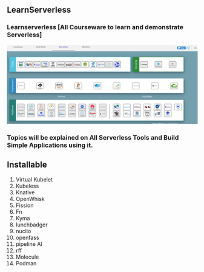 ## LearnServerless
### Learnserverless [All Courseware to learn and demonstrate Serverless]


![Learn Serverless](images/Snip20190901_7.png)


### Topics will be explained on All Serverless Tools and Build Simple Applications using it. 


## Installable

1. Virtual Kubelet
2. Kubeless
3. Knative
4. OpenWhisk
5. Fission
6. Fn
7. Kyma
8. lunchbadger
9. nuclio
10. openfass
11. pipeline AI
12. rff
13. Molecule
14. Podman
